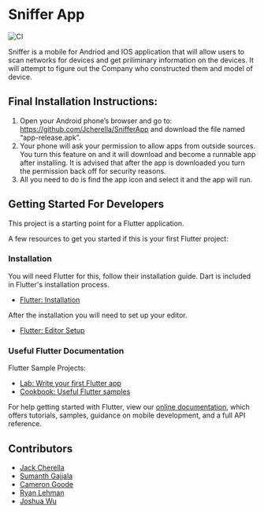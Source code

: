 # Sniffer App

![CI](https://github.com/Jcherella/SnifferApp/workflows/CI/badge.svg)

Sniffer is a mobile for Andriod and IOS application that will allow users to scan networks for devices and get priliminary information on the devices. It will attempt to figure out the Company who constructed them and model of device.

## Final Installation Instructions:

1) Open your Android phone’s browser and go to: https://github.com/Jcherella/SnifferApp and download the file named “app-release.apk”. 
2) Your phone will ask your permission to allow apps from outside sources. You turn this feature on and it will download and become a runnable app after installing. It is advised that after the app is downloaded you turn the permission back off for security reasons.
3) All you need to do is find the app icon and select it and the app will run.

## Getting Started For Developers

This project is a starting point for a Flutter application.

A few resources to get you started if this is your first Flutter project:

### Installation

You will need Flutter for this, follow their installation guide. Dart is included in Flutter's installation process.
- [Flutter: Installation](https://flutter.dev/docs/get-started/install)

After the installation you will need to set up your editor.
- [Flutter: Editor Setup](https://flutter.dev/docs/get-started/editor)

### Useful Flutter Documentation

Flutter Sample Projects:
- [Lab: Write your first Flutter app](https://flutter.dev/docs/get-started/codelab)
- [Cookbook: Useful Flutter samples](https://flutter.dev/docs/cookbook)

For help getting started with Flutter, view our
[online documentation](https://flutter.dev/docs), which offers tutorials,
samples, guidance on mobile development, and a full API reference.

## Contributors

 - [Jack Cherella](https://github.com/Jcherella)
 - [Sumanth Gajjala](https://github.com/gajjas)
 - [Cameron Goode](https://github.com/randomcascade)
 - [Ryan Lehman](https://github.com/rlehman221)
 - [Joshua Wu](https://github.com/123joshuawu)
